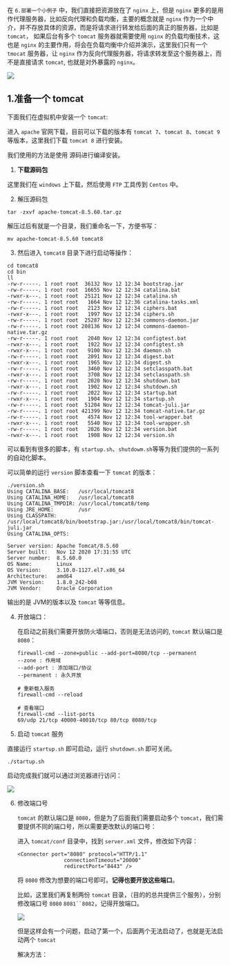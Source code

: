 在 `6.部署一个小例子` 中，我们直接把资源放在了 `nginx` 上，但是 `nginx` 更多的是用作代理服务器，比如反向代理和负载均衡，主要的概念就是 `nginx` 作为一个中介，并不存放具体的资源，而是将请求进行转发给后面的真正的服务器，比如是 `tomcat`， 如果后台有多个 `tomcat` 服务器就需要使用 `nginx` 的负载均衡技术，这也是 `nginx` 的主要作用，将会在负载均衡中介绍并演示，这里我们只有一个 `tmocat` 服务器，让 `nginx` 作为反向代理服务器，将请求转发至这个服务器上，而不是直接请求 `tomcat`, 也就是对外暴露的 `nginx`。

![](https://gitee.com/codercxf/Blog_image_hexo/raw/master/SoftWare/20201121163502.png)

## 1.准备一个 tomcat

下面我们在虚拟机中安装一个 `tomcat`:

进入 `apache` 官网下载，目前可以下载的版本有 `tomcat 7`、`tomcat 8`、`tomcat 9` 等版本，这里我们下载  `tomcat 8` 进行安装。

我们使用的方法是使用 源码进行编译安装。

1. **下载源码包**

这里我们在 `windows` 上下载，然后使用 `FTP` 工具传到 `Centos` 中。

2. 解压源码包

```shell
tar -zxvf apache-tomcat-8.5.60.tar.gz
```

解压过后有就是一个目录，我们重命名一下，方便书写：

```shell
mv apache-tomcat-8.5.60 tomcat8
```

3. 然后进入 `tomcat8` 目录下进行启动等操作：

```shell
cd tomcat8
cd bin
ll
-rw-r-----. 1 root root  36132 Nov 12 12:34 bootstrap.jar
-rw-r-----. 1 root root  16655 Nov 12 12:34 catalina.bat
-rwxr-x---. 1 root root  25121 Nov 12 12:34 catalina.sh
-rw-r-----. 1 root root   1664 Nov 12 12:36 catalina-tasks.xml
-rw-r-----. 1 root root   2123 Nov 12 12:34 ciphers.bat
-rwxr-x---. 1 root root   1997 Nov 12 12:34 ciphers.sh
-rw-r-----. 1 root root  25287 Nov 12 12:34 commons-daemon.jar
-rw-r-----. 1 root root 208136 Nov 12 12:34 commons-daemon-native.tar.gz
-rw-r-----. 1 root root   2040 Nov 12 12:34 configtest.bat
-rwxr-x---. 1 root root   1922 Nov 12 12:34 configtest.sh
-rwxr-x---. 1 root root   9100 Nov 12 12:34 daemon.sh
-rw-r-----. 1 root root   2091 Nov 12 12:34 digest.bat
-rwxr-x---. 1 root root   1965 Nov 12 12:34 digest.sh
-rw-r-----. 1 root root   3460 Nov 12 12:34 setclasspath.bat
-rwxr-x---. 1 root root   3708 Nov 12 12:34 setclasspath.sh
-rw-r-----. 1 root root   2020 Nov 12 12:34 shutdown.bat
-rwxr-x---. 1 root root   1902 Nov 12 12:34 shutdown.sh
-rw-r-----. 1 root root   2022 Nov 12 12:34 startup.bat
-rwxr-x---. 1 root root   1904 Nov 12 12:34 startup.sh
-rw-r-----. 1 root root  51204 Nov 12 12:34 tomcat-juli.jar
-rw-r-----. 1 root root 421399 Nov 12 12:34 tomcat-native.tar.gz
-rw-r-----. 1 root root   4574 Nov 12 12:34 tool-wrapper.bat
-rwxr-x---. 1 root root   5540 Nov 12 12:34 tool-wrapper.sh
-rw-r-----. 1 root root   2026 Nov 12 12:34 version.bat
-rwxr-x---. 1 root root   1908 Nov 12 12:34 version.sh
```

可以看到有很多的脚本，有 `startup.sh`、`shutdowm.sh`等等为我们提供的一系列的自动化脚本。

可以简单的运行 `version` 脚本查看一下 `tomcat` 的版本：

```shell
./version.sh
Using CATALINA_BASE:   /usr/local/tomcat8
Using CATALINA_HOME:   /usr/local/tomcat8
Using CATALINA_TMPDIR: /usr/local/tomcat8/temp
Using JRE_HOME:        /usr
Using CLASSPATH:       /usr/local/tomcat8/bin/bootstrap.jar:/usr/local/tomcat8/bin/tomcat-juli.jar
Using CATALINA_OPTS:   

Server version: Apache Tomcat/8.5.60
Server built:   Nov 12 2020 17:31:55 UTC
Server number:  8.5.60.0
OS Name:        Linux
OS Version:     3.10.0-1127.el7.x86_64
Architecture:   amd64
JVM Version:    1.8.0_242-b08
JVM Vendor:     Oracle Corporation
```

输出的是 JVM的版本以及 `tomcat` 等等信息。

4. 开放端口：

   在启动之前我们需要开放防火墙端口，否则是无法访问的, `tomcat` 默认端口是 `8080`：

   ```shell
   firewall-cmd --zone=public --add-port=8080/tcp --permanent
   --zone : 作用域
   --add-port : 添加端口/协议
   --permanent : 永久开放	
   
   # 重新载入服务
   firewall-cmd --reload
   
   # 查看端口
   firewall-cmd --list-ports
   69/udp 21/tcp 40000-40010/tcp 80/tcp 8080/tcp
   ```

   

5. 启动 `tomcat` 服务

直接运行 `startup.sh` 即可启动，运行 `shutdown.sh` 即可关闭。

```shell
./startup.sh

```

启动完成我们就可以通过浏览器进行访问：

![](https://gitee.com/codercxf/Blog_image_hexo/raw/master/SoftWare/20201122143329.png)

6. 修改端口号

   `tomcat` 的默认端口是 `8080`，但是为了后面我们需要启动多个 `tomcat`，我们需要提供不同的端口号，所以需要更改默认的端口号：

   进入 `tomcat/conf` 目录中，找到 `server.xml` 文件，修改如下内容：

   ```shell
   <Connector port="8080" protocol="HTTP/1.1"
                  connectionTimeout="20000"
                  redirectPort="8443" />
   ```

   将 `8080` 修改为想要的端口号即可。**记得也要开放这些端口**。

   比如，这里我们再复制两份 `tomcat` 目录，（目的的总共提供三个服务），分别修改端口号 `8080` `8081``8082`，记得开放端口。

   ![](https://gitee.com/codercxf/Blog_image_hexo/raw/master/SoftWare/20201122144331.png)

   但是这样会有一个问题，启动了第一个，后面两个无法启动了，也就是无法启动两个 `tomcat`

   解决方法：

   







